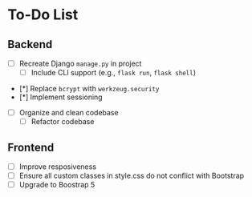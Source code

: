 # To-Do List

## Backend
- [ ] Recreate Django `manage.py` in project
  - [ ] Include CLI support (e.g., `flask run`, `flask shell`)
- [*] Replace `bcrypt` with `werkzeug.security`
- [*] Implement sessioning
- [ ] Organize and clean codebase
    - [ ] Refactor codebase

## Frontend
- [ ] Improve resposiveness
- [ ] Ensure all custom classes in style.css do not conflict with Bootstrap
- [ ] Upgrade to Boostrap 5 